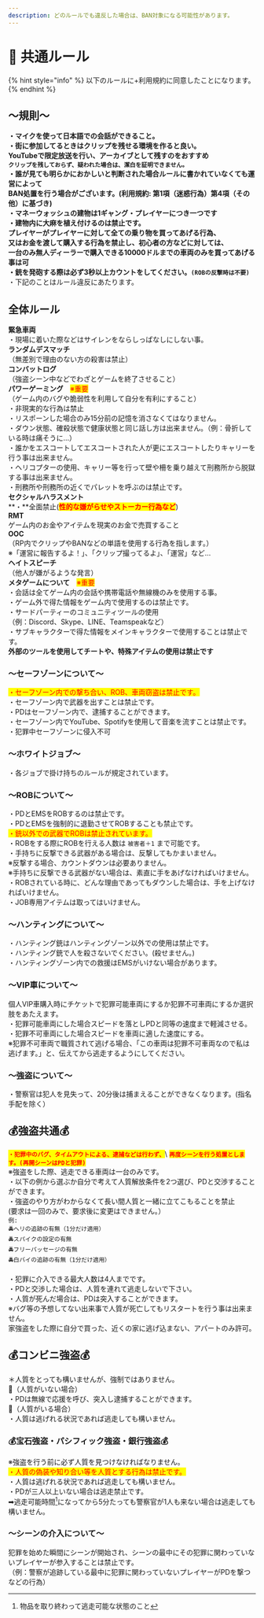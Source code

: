 ```yaml
---
description: どのルールでも違反した場合は、BAN対象になる可能性があります。
---
```


# 📘 共通ルール

{% hint style="info" %}
以下のルールに+利用規約に同意したことになります。
{% endhint %}

## ～**規則～**

**・**マイクを使って日本語での会話ができること。\
・街に参加してるときはクリップを残せる環境を作ると良い。 \
YouTubeで限定放送を行い、アーカイブとして残すのをおすすめ\
&#x20;`クリップを残しておらず、疑われた場合は、潔白を証明できません。`\
・誰が見ても明らかにおかしいと判断された場合ルールに書かれていなくても運営によって\
BAN処置を行う場合がございます。(利用規約: 第1項（迷惑行為）第4項（その他）に基づき)\
・マネーウォッシュの建物は1ギャング・プレイヤーにつき一つです\
・建物内に大麻を植え付けるのは禁止です。\
プレイヤーがプレイヤーに対して全ての乗り物を買ってあげる行為、\
又はお金を渡して購入する行為を禁止し、初心者の方などに対しては、\
一台のみ無人ディーラーで購入できる10000ドルまでの車両のみを買ってあげる事は可\
・銃を発砲する際は必ず3秒以上カウントをしてください。<mark style="color:red;">**`(ROBの反撃時は不要)`**</mark>\
・下記のことはルール違反にあたります。

## 全体ルール

**緊急車両**\
・現場に着いた際などはサイレンをならしっぱなしにしない事。\
**ランダムデスマッチ**\
（無差別で理由のない方の殺害は禁止）\
**コンバットログ**\
（強盗シーン中などでわざとゲームを終了させること）\
**パワーゲーミング**　<mark style="color:red;">※重要</mark>\
（ゲーム内のバグや脆弱性を利用して自分を有利にすること）\
・非現実的な行為は禁止\
・リスポーンした場合のみ15分前の記憶を消さなくてはなりません。\
・ダウン状態、確殺状態で健康状態と同じ話し方は出来ません。（例：骨折している時は痛そうに...）\
・誰かをエスコートしてエスコートされた人が更にエスコートしたりキャリーを行う事は出来ません。\
・ヘリコプターの使用、キャリー等を行って壁や柵を乗り越えて刑務所から脱獄する事は出来ません。\
・刑務所や刑務所の近くでパレットを呼ぶのは禁止です。\
**セクシャルハラスメント**\
**・**全面禁止(<mark style="color:red;">**性的な嫌がらせやストーカー行為など**</mark>)\
**RMT**\
ゲーム内のお金やアイテムを現実のお金で売買すること\
**OOC**\
（RP内でクリップやBANなどの単語を使用する行為を指します。）\
※「運営に報告するよ！」、「クリップ撮ってるよ」、「運営」など…\
**ヘイトスピーチ**\
（他人が嫌がるような発言）\
**メタゲームについて**　<mark style="color:red;">※重要</mark>\
・会話は全てゲーム内の会話や携帯電話や無線機のみを使用する事。\
・ゲーム外で得た情報をゲーム内で使用するのは禁止です。\
・サードパーティーのコミュニティツールの使用\
（例：Discord、Skype、LINE、Teamspeakなど）\
・サブキャラクターで得た情報をメインキャラクターで使用することは禁止です。\
**外部のツールを使用してチートや、特殊アイテムの使用は禁止です**

### ～セーフゾーンについて～

<mark style="color:red;">・セーフゾーン内での撃ち合い、ROB、車両窃盗は禁止です。</mark>\
・セーフゾーン内で武器を出すことは禁止です。\
・PDはセーフゾーン内で、逮捕することができます。\
・セーフゾーン内でYouTube、Spotifyを使用して音楽を流すことは禁止です。\
・犯罪中セーフゾーンに侵入不可

### **～ホワイトジョブ～**

・各ジョブで掛け持ちのルールが規定されています。

### **～ROBについて～**

・PDとEMSをROBするのは禁止です。\
・PDとEMSを強制的に退勤させてROBすることも禁止です。\
<mark style="color:red;">・銃以外での武器でROBは禁止されています。</mark>\
・ROBをする際にROBを行える人数は `被害者＋1` まで可能です。\
・手持ちに反撃できる武器がある場合は、反撃してもかまいません。\
※反撃する場合、カウントダウンは必要ありません。\
※手持ちに反撃できる武器がない場合は、素直に手をあげなければいけません。\
・ROBされている時に、どんな理由であってもダウンした場合は、手を上げなければいけません。\
・JOB専用アイテムは取ってはいけません。

### **～ハンティングについて～**

・ハンティング銃はハンティングゾーン以外での使用は禁止です。\
・ハンティング銃で人を殺さないでください。(殺せません。)\
・ハンティングゾーン内での救援はEMSがいけない場合があります。

### **～VIP車について～**

個人VIP車購入時にチケットで犯罪可能車両にするか犯罪不可車両にするか選択肢をあたえます。\
・犯罪可能車両にした場合スピードを落としPDと同等の速度まで軽減させる。\
・犯罪不可車両にした場合スピードを車両に適した速度にする。\
※犯罪不可車両で職質されて逃げる場合、「この車両は犯罪不可車両なので私は逃げます。」と、伝えてから逃走するようにしてください。

### **～強盗について～**

・警察官は犯人を見失って、20分後は捕まえることができなくなります。(指名手配を除く）

## **💰強盗共通💰**

<mark style="color:red;">**`・犯罪中のバグ、タイムアウトによる、逮捕などは行わず、`**</mark>\ <mark style="color:red;">**`再度シーンを行う処置とします。(再開シーンはPDと犯罪)`**</mark>\
※強盗をした際、逃走できる車両は一台のみです。\
・以下の例から選ぶか自分で考えて人質解放条件を2つ選び、PDと交渉することができます。\
・強盗のやり方がわからなくて長い間人質と一緒に立てこもることを禁止\
(要求は一回のみで、要求後に変更はできません。）\
`例:`\
`🚔ヘリの追跡の有無（1分だけ適用）`\
`🚔スパイクの設定の有無`\
`🚔フリーパッセージの有無`\
`🚔白バイの追跡の有無（1分だけ適用）`\
\
・犯罪に介入できる最大人数は4人までです。\
・PDと交渉した場合は、人質を連れて逃走しないで下さい。\
・人質が死んだ場合は、PDは突入することができます。\
※バグ等の予想してない出来事で人質が死亡してもリスタートを行う事は出来ません。\
家強盗をした際に自分で買った、近くの家に逃げ込まない、アパートのみ許可。

## **💰コンビニ強盗💰**

＊人質をとっても構いませんが、強制ではありません。\
🚨（人質がいない場合）\
・PDは無線で応援を呼び、突入し逮捕することができます。\
🚨（人質がいる場合）\
・人質は逃げれる状況であれば逃走しても構いません。

### **💰**宝石強盗・パシフィック強盗・銀行強盗**💰**

※強盗を行う前に必ず人質を見つけなければなりません。\
<mark style="color:red;">・人質の偽装や知り合い等を人質とする行為は禁止です。</mark>\
・人質は逃げれる状況であれば逃走しても構いません。\
・PDが三人以上いない場合は逃走禁止です。\
➡逃走可能時間[^1]になってから5分たっても警察官が1人も来ない場合は逃走しても構いません。

### **～シーンの介入について～**

犯罪を始めた瞬間にシーンが開始され、シーンの最中にその犯罪に関わっていないプレイヤーが参入することは禁止です。\
（例：警察が追跡している最中に犯罪に関わっていないプレイヤーがPDを撃つなどの行為）

[^1]: 物品を取り終わって逃走可能な状態のこと
